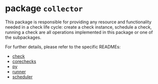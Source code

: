 # package `collector`

This package is responsible for providing any resource and functionality needed in a check
life cycle: create a check instance, schedule a check, running
a check are all operations implemented in this package or one of the subpackages.

For further details, please refer to the specific READMEs:

* [check](check/README.md)
* [corechecks](corechecks/README.md)
* [py](py/README.md)
* [runner](runner/README.md)
* [scheduler](scheduler/README.md)
